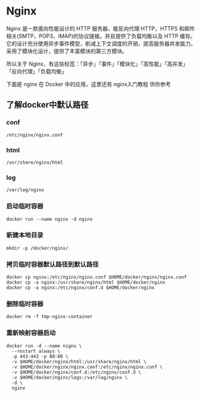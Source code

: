 # Nginx

Nginx 是一款面向性能设计的 HTTP 服务器，能反向代理 HTTP，HTTPS 和邮件相关(SMTP，POP3，IMAP)的协议链接。并且提供了负载均衡以及 HTTP 缓存。它的设计充分使用异步事件模型，削减上下文调度的开销，提高服务器并发能力。采用了模块化设计，提供了丰富模块的第三方模块。

所以关于 Nginx，有这些标签：「异步」「事件」「模块化」「高性能」「高并发」「反向代理」「负载均衡」

下面是 nginx 在 Docker 中的应用，这里还有 nginx入门教程 供你参考

## 了解docker中默认路径

### conf

```shell
/etc/nginx/nginx.conf
```

### html

```
/usr/share/nginx/html
```

### log

```
/var/log/nginx
```

### 启动临时容器

```
docker run --name nginx -d nginx
```

### 新建本地目录

```
mkdir -p /docker/nginx/
```

### 拷贝临时容器默认路径到默认路径

```shell
docker cp nginx:/etc/nginx/nginx.conf $HOME/docker/nginx/nginx.conf
docker cp -a nginx:/usr/share/nginx/html $HOME/docker/nginx
docker cp -a nginx:/etc/nginx/conf.d $HOME/docker/nginx
```

### 删除临时容器

```shell
docker rm -f tmp-nginx-container
```

### 重新映射容器启动

```shell
docker run -d --name nignx \
  --restart always \
  -p 443:443 -p 80:80 \
  -v $HOME/docker/nginx/html:/usr/share/nginx/html \
  -v $HOME/docker/nginx/nginx.conf:/etc/nginx/nginx.conf \
  -v $HOME/docker/nginx/conf.d:/etc/nginx/conf.d \
  -v $HOME/docker/nginx/logs:/var/log/nginx \
  -d \
  nginx
```